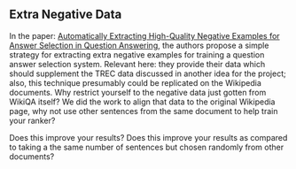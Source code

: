 ## Extra Negative Data

In the paper: [Automatically Extracting High-Quality Negative Examples
for Answer Selection in Question
Answering](https://dl.acm.org/citation.cfm?id=3080645&CFID=1008380102&CFTOKEN=30185839),
the authors propose a simple strategy for extracting extra negative
examples for training a question answer selection system.  Relevant
here: they provide their data which should supplement the TREC data
discussed in another idea for the project; also, this technique
presumably could be replicated on the Wikipedia documents.  Why
restrict yourself to the negative data just gotten from WikiQA itself?
We did the work to align that data to the original Wikipedia page, why
not use other sentences from the same document to help train your
ranker?

Does this improve your results?  Does this improve your results as
compared to taking a the same number of sentences but chosen randomly
from other documents?
